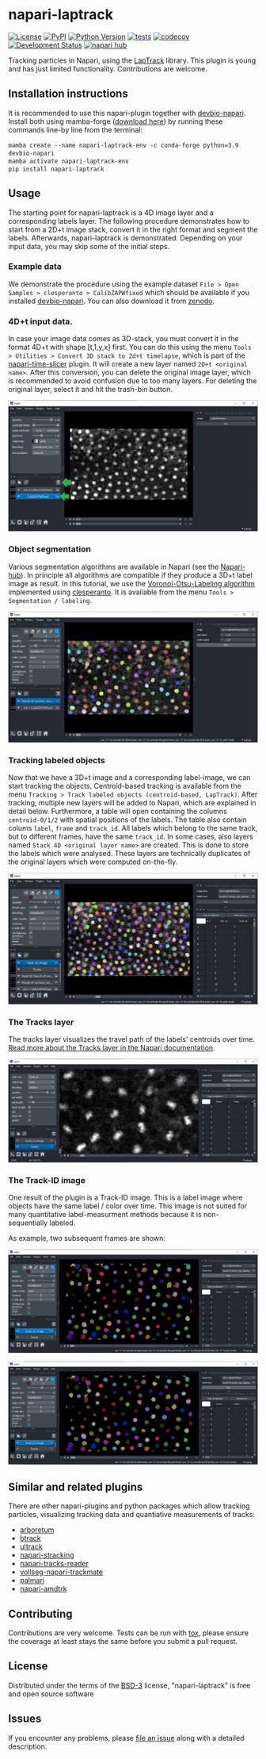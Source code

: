 # napari-laptrack

[![License](https://img.shields.io/pypi/l/napari-laptrack.svg?color=green)](https://github.com/haesleinhuepf/napari-laptrack/raw/master/LICENSE)
[![PyPI](https://img.shields.io/pypi/v/napari-laptrack.svg?color=green)](https://pypi.org/project/napari-laptrack)
[![Python Version](https://img.shields.io/pypi/pyversions/napari-laptrack.svg?color=green)](https://python.org)
[![tests](https://github.com/haesleinhuepf/napari-laptrack/workflows/tests/badge.svg)](https://github.com/haesleinhuepf/napari-laptrack/actions)
[![codecov](https://codecov.io/gh/haesleinhuepf/napari-laptrack/branch/master/graph/badge.svg)](https://codecov.io/gh/haesleinhuepf/napari-laptrack)
[![Development Status](https://img.shields.io/pypi/status/napari-laptrack.svg)](https://en.wikipedia.org/wiki/Software_release_life_cycle#Alpha)
[![napari hub](https://img.shields.io/endpoint?url=https://api.napari-hub.org/shields/napari-laptrack)](https://napari-hub.org/plugins/napari-laptrack)

Tracking particles in Napari, using the [LapTrack](https://laptrack.readthedocs.io/en/latest/usage.html) library.
This plugin is young and has just limited functionality. Contributions are welcome.


## Installation instructions

It is recommended to use this napari-plugin together with [devbio-napari](https://github.com/haesleinhuepf/devbio-napari).
Install both using mamba-forge ([download here](https://github.com/conda-forge/miniforge#mambaforge)) by running these commands line-by line from the terminal:

```
mamba create --name napari-laptrack-env -c conda-forge python=3.9 devbio-napari
mamba activate napari-laptrack-env
pip install napari-laptrack
```

## Usage

The starting point for napari-laptrack is a 4D image layer and a corresponding labels layer. 
The following procedure demonstrates how to start from a 2D+t image stack, convert it in the right format and segment the labels.
Afterwards, napari-laptrack is demonstrated. Depending on your input data, you may skip some of the initial steps.

### Example data

We demonstrate the procedure using the example dataset `File > Open Samples > clesperanto > CalibZAPWfixed` which should be available if you installed [devbio-napari](https://github.com/haesleinhuepf/devbio-napari). 
You can also download it from [zenodo](https://zenodo.org/record/5090508#.ZDQZ9nZBxaQ).

### 4D+t input data.

In case your image data comes as 3D-stack, you must convert it in the format 4D+t with shape [t,1,y,x] first. 
You can do this using the menu `Tools > Utilities > Convert 3D stack to 2d+t timelapse`, which is part of the [napari-time-slicer](https://www.napari-hub.org/plugins/napari-time-slicer) plugin. 
It will create a new layer named `2D+t <original name>`. After this conversion, you can delete the original image layer, which is recommended to avoid confusion due to too many layers. 
For deleting the original layer, select it and hit the trash-bin button.

![img.png](https://github.com/haesleinhuepf/napari-laptrack/raw/main/docs/convert2d_t.png)

### Object segmentation

Various segmentation algorithms are available in Napari (see the [Napari-hub](https://www.napari-hub.org/?search=segmentation&sort=relevance&page=1)). 
In principle all algorithms are compatible if they produce a 3D+t label image as result.
In this tutorial, we use the [Voronoi-Otsu-Labeling algorithm](https://haesleinhuepf.github.io/BioImageAnalysisNotebooks/20_image_segmentation/11_voronoi_otsu_labeling.html) implemented using [clesperanto](https://github.com/clEsperanto/pyclesperanto_prototype). 
It is available from the menu `Tools > Segmentation / labeling`.

![img.png](https://github.com/haesleinhuepf/napari-laptrack/raw/main/docs/labeling_vol.png)

### Tracking labeled objects

Now that we have a 3D+t image and a corresponding label-image, we can start tracking the objects. 
Centroid-based tracking is available from the menu `Tracking > Track labeled objects (centroid-based, LapTrack)`.
After tracking, multiple new layers will be added to Napari, which are explained in detail below. 
Furthermore, a table will open containing the columns `centroid-0/1/2` with spatial positions of the labels. 
The table also contain colums `label`, `frame` and `track_id`. 
All labels which belong to the same track, but to different frames, have the same `track_id`. 
In some cases, also layers named `Stack 4D <original layer name>` are created. This is done to store the labels which were analysed. These layers are technically duplicates of the original layers which were computed on-the-fly.

![img.png](https://github.com/haesleinhuepf/napari-laptrack/raw/main/docs/result.png)

### The Tracks layer

The tracks layer visualizes the travel path of the labels' centroids over time. [Read more about the Tracks layer in the Napari documentation](https://napari.org/stable/howtos/layers/tracks.html).

![img.png](https://github.com/haesleinhuepf/napari-laptrack/raw/main/docs/tracks_layer.png)

### The Track-ID image
One result of the plugin is a Track-ID image. This is a label image where objects have the same label / color over time. 
This image is not suited for many quantitative label-measurment methods because it is non-sequentially labeled.

As example, two subsequent frames are shown:

![img.png](https://github.com/haesleinhuepf/napari-laptrack/raw/main/docs/track_id_image_0.png)

![img.png](https://github.com/haesleinhuepf/napari-laptrack/raw/main/docs/track_id_image_1.png)

## Similar and related plugins

There are other napari-plugins and python packages which allow tracking particles, visualizing tracking data and quantiative measurements of tracks:
* [arboretum](https://github.com/lowe-lab-ucl/arboretum)
* [btrack](https://github.com/quantumjot/btrack)
* [ultrack](https://github.com/royerlab/ultrack)
* [napari-stracking](https://www.napari-hub.org/plugins/napari-stracking)
* [napari-tracks-reader](https://www.napari-hub.org/plugins/napari-tracks-reader)
* [vollseg-napari-trackmate](https://www.napari-hub.org/plugins/vollseg-napari-trackmate)
* [palmari](https://www.napari-hub.org/plugins/palmari)
* [napari-amdtrk](https://www.napari-hub.org/plugins/napari-amdtrk)


## Contributing

Contributions are very welcome. Tests can be run with [tox], please ensure
the coverage at least stays the same before you submit a pull request.


## License

Distributed under the terms of the [BSD-3] license,
"napari-laptrack" is free and open source software

## Issues

If you encounter any problems, please [file an issue] along with a detailed description.

[napari]: https://github.com/napari/napari
[Cookiecutter]: https://github.com/audreyr/cookiecutter
[@napari]: https://github.com/napari
[MIT]: http://opensource.org/licenses/MIT
[BSD-3]: http://opensource.org/licenses/BSD-3-Clause
[GNU GPL v3.0]: http://www.gnu.org/licenses/gpl-3.0.txt
[GNU LGPL v3.0]: http://www.gnu.org/licenses/lgpl-3.0.txt
[Apache Software License 2.0]: http://www.apache.org/licenses/LICENSE-2.0
[Mozilla Public License 2.0]: https://www.mozilla.org/media/MPL/2.0/index.txt
[cookiecutter-napari-plugin]: https://github.com/haesleinhuepf/cookiecutter-napari-assistant-plugin
[file an issue]: https://github.com/haesleinhuepf/napari-laptrack/issues
[napari]: https://github.com/napari/napari
[tox]: https://tox.readthedocs.io/en/latest/
[pip]: https://pypi.org/project/pip/
[PyPI]: https://pypi.org/
